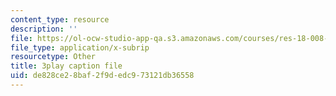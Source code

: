 ```yaml
---
content_type: resource
description: ''
file: https://ol-ocw-studio-app-qa.s3.amazonaws.com/courses/res-18-008-calculus-revisited-complex-variables-differential-equations-and-linear-algebra-fall-2011/de828ce28baf2f9dedc973121db36558_GQKFkoy4VOw.srt
file_type: application/x-subrip
resourcetype: Other
title: 3play caption file
uid: de828ce2-8baf-2f9d-edc9-73121db36558
---
```

